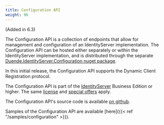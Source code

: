 ```yaml
---
title: Configuration API
weight: 96
---
```


(Added in 6.3)

The Configuration API is a collection of endpoints that allow for management and
configuration of an IdentityServer implementation. The Configuration API can be
hosted either separately or within the IdentityServer implementation, and is
distributed through the separate [Duende.IdentityServer.Configuration nuget
package](https://www.nuget.org/packages/Duende.IdentityServer.Configuration).

In this initial release, the Configuration API supports the Dynamic Client
Registration protocol.

The Configuration API is part of the
[IdentityServer](https://duendesoftware.com/products/identityserver) 
Business Edition or higher. The same [license](https://duendesoftware.com/products/identityserver#pricing) 
and [special offers](https://duendesoftware.com/specialoffers) apply.

The Configuration API's source code is available [on
github](https://github.com/DuendeSoftware/IdentityServer/tree/main/src/Configuration).

Samples of the Configuration API are available [here]({{< ref "/samples/configuration" >}}).